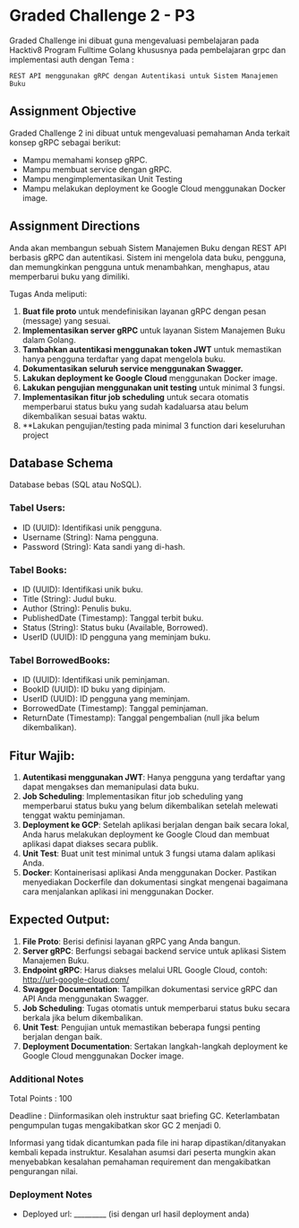 # Graded Challenge 2 - P3

Graded Challenge ini dibuat guna mengevaluasi pembelajaran pada Hacktiv8 Program Fulltime Golang khususnya pada pembelajaran grpc dan implementasi auth dengan Tema :

`REST API menggunakan gRPC dengan Autentikasi untuk Sistem Manajemen Buku`

## **Assignment Objective**  
Graded Challenge 2 ini dibuat untuk mengevaluasi pemahaman Anda terkait konsep gRPC sebagai berikut:
- Mampu memahami konsep gRPC.
- Mampu membuat service dengan gRPC.
- Mampu mengimplementasikan Unit Testing
- Mampu melakukan deployment ke Google Cloud menggunakan Docker image.

## **Assignment Directions**

Anda akan membangun sebuah Sistem Manajemen Buku dengan REST API berbasis gRPC dan autentikasi. Sistem ini mengelola data buku, pengguna, dan memungkinkan pengguna untuk menambahkan, menghapus, atau memperbarui buku yang dimiliki.

Tugas Anda meliputi:
1. **Buat file proto** untuk mendefinisikan layanan gRPC dengan pesan (message) yang sesuai.
2. **Implementasikan server gRPC** untuk layanan Sistem Manajemen Buku dalam Golang.
3. **Tambahkan autentikasi menggunakan token JWT** untuk memastikan hanya pengguna terdaftar yang dapat mengelola buku.
4. **Dokumentasikan seluruh service menggunakan Swagger.**
5. **Lakukan deployment ke Google Cloud** menggunakan Docker image.
6. **Lakukan pengujian menggunakan unit testing** untuk minimal 3 fungsi.
7. **Implementasikan fitur job scheduling** untuk secara otomatis memperbarui status buku yang sudah kadaluarsa atau belum dikembalikan sesuai batas waktu.
8. **Lakukan pengujian/testing pada minimal 3 function dari keseluruhan project

## **Database Schema**
Database bebas (SQL atau NoSQL).

### Tabel Users:
- ID (UUID): Identifikasi unik pengguna.
- Username (String): Nama pengguna.
- Password (String): Kata sandi yang di-hash.

### Tabel Books:
- ID (UUID): Identifikasi unik buku.
- Title (String): Judul buku.
- Author (String): Penulis buku.
- PublishedDate (Timestamp): Tanggal terbit buku.
- Status (String): Status buku (Available, Borrowed).
- UserID (UUID): ID pengguna yang meminjam buku.

### Tabel BorrowedBooks:
- ID (UUID): Identifikasi unik peminjaman.
- BookID (UUID): ID buku yang dipinjam.
- UserID (UUID): ID pengguna yang meminjam.
- BorrowedDate (Timestamp): Tanggal peminjaman.
- ReturnDate (Timestamp): Tanggal pengembalian (null jika belum dikembalikan).

## **Fitur Wajib:**
1. **Autentikasi menggunakan JWT**: Hanya pengguna yang terdaftar yang dapat mengakses dan memanipulasi data buku.
2. **Job Scheduling**: Implementasikan fitur job scheduling yang memperbarui status buku yang belum dikembalikan setelah melewati tenggat waktu peminjaman.
3. **Deployment ke GCP**: Setelah aplikasi berjalan dengan baik secara lokal, Anda harus melakukan deployment ke Google Cloud dan membuat aplikasi dapat diakses secara publik.
4. **Unit Test**: Buat unit test minimal untuk 3 fungsi utama dalam aplikasi Anda.
5. **Docker**: Kontainerisasi aplikasi Anda menggunakan Docker. Pastikan menyediakan Dockerfile dan dokumentasi singkat mengenai bagaimana cara menjalankan aplikasi ini menggunakan Docker.

## **Expected Output:**
1. **File Proto**: Berisi definisi layanan gRPC yang Anda bangun.
2. **Server gRPC**: Berfungsi sebagai backend service untuk aplikasi Sistem Manajemen Buku.
3. **Endpoint gRPC**: Harus diakses melalui URL Google Cloud, contoh: http://url-google-cloud.com/
4. **Swagger Documentation**: Tampilkan dokumentasi service gRPC dan API Anda menggunakan Swagger.
5. **Job Scheduling**: Tugas otomatis untuk memperbarui status buku secara berkala jika belum dikembalikan.
6. **Unit Test**: Pengujian untuk memastikan beberapa fungsi penting berjalan dengan baik.
7. **Deployment Documentation**: Sertakan langkah-langkah deployment ke Google Cloud menggunakan Docker image.


### Additional Notes
Total Points : 100

Deadline : Diinformasikan oleh instruktur saat briefing GC. Keterlambatan pengumpulan tugas mengakibatkan skor GC 2 menjadi 0.

Informasi yang tidak dicantumkan pada file ini harap dipastikan/ditanyakan kembali kepada instruktur. Kesalahan asumsi dari peserta mungkin akan menyebabkan kesalahan pemahaman requirement dan mengakibatkan pengurangan nilai.

### Deployment Notes
- Deployed url: _________ (isi dengan url hasil deployment anda)
